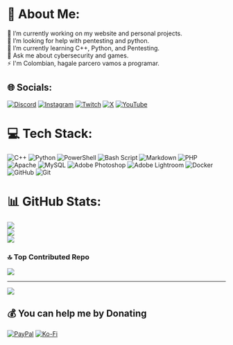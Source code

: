 # 💫 About Me:
🔭 I’m currently working on my website and personal projects.<br>🤝 I’m looking for help with pentesting and python.<br>🌱 I’m currently learning C++, Python, and Pentesting.<br>💬 Ask me about cybersecurity and games.<br>⚡ I'm Colombian, hagale parcero vamos a programar.


## 🌐 Socials:
[![Discord](https://img.shields.io/badge/Discord-%237289DA.svg?logo=discord&logoColor=white)](https://discord.gg/DTjstvYGwJ) [![Instagram](https://img.shields.io/badge/Instagram-%23E4405F.svg?logo=Instagram&logoColor=white)](https://instagram.com/viepaix_/) [![Twitch](https://img.shields.io/badge/Twitch-%239146FF.svg?logo=Twitch&logoColor=white)](https://www.twitch.tv/viepaix) [![X](https://img.shields.io/badge/X-black.svg?logo=X&logoColor=white)](https://x.com/_viepaix) [![YouTube](https://img.shields.io/badge/YouTube-%23FF0000.svg?logo=YouTube&logoColor=white)](https://www.youtube.com/@v1epaix) 

# 💻 Tech Stack:
![C++](https://img.shields.io/badge/c++-%2300599C.svg?style=for-the-badge&logo=c%2B%2B&logoColor=white) ![Python](https://img.shields.io/badge/python-3670A0?style=for-the-badge&logo=python&logoColor=ffdd54) ![PowerShell](https://img.shields.io/badge/PowerShell-%235391FE.svg?style=for-the-badge&logo=powershell&logoColor=white) ![Bash Script](https://img.shields.io/badge/bash_script-%23121011.svg?style=for-the-badge&logo=gnu-bash&logoColor=white) ![Markdown](https://img.shields.io/badge/markdown-%23000000.svg?style=for-the-badge&logo=markdown&logoColor=white) ![PHP](https://img.shields.io/badge/php-%23777BB4.svg?style=for-the-badge&logo=php&logoColor=white) ![Apache](https://img.shields.io/badge/apache-%23D42029.svg?style=for-the-badge&logo=apache&logoColor=white) ![MySQL](https://img.shields.io/badge/mysql-4479A1.svg?style=for-the-badge&logo=mysql&logoColor=white) ![Adobe Photoshop](https://img.shields.io/badge/adobe%20photoshop-%2331A8FF.svg?style=for-the-badge&logo=adobe%20photoshop&logoColor=white) ![Adobe Lightroom](https://img.shields.io/badge/Adobe%20Lightroom-31A8FF.svg?style=for-the-badge&logo=Adobe%20Lightroom&logoColor=white) ![Docker](https://img.shields.io/badge/docker-%230db7ed.svg?style=for-the-badge&logo=docker&logoColor=white) ![GitHub](https://img.shields.io/badge/github-%23121011.svg?style=for-the-badge&logo=github&logoColor=white) ![Git](https://img.shields.io/badge/git-%23F05033.svg?style=for-the-badge&logo=git&logoColor=white)
# 📊 GitHub Stats:
![](https://github-readme-stats.vercel.app/api?username=viepaix&theme=one_dark_pro&hide_border=false&include_all_commits=true&count_private=false)<br/>
![](https://github-readme-streak-stats.herokuapp.com/?user=viepaix&theme=one_dark_pro&hide_border=false)<br/>
![](https://github-readme-stats.vercel.app/api/top-langs/?username=viepaix&theme=one_dark_pro&hide_border=false&include_all_commits=true&count_private=false&layout=compact)

### 🔝 Top Contributed Repo
![](https://github-contributor-stats.vercel.app/api?username=viepaix&limit=5&theme=gruvbox&combine_all_yearly_contributions=true)

---
[![](https://visitcount.itsvg.in/api?id=viepaix&icon=5&color=7)](https://visitcount.itsvg.in)

  ## 💰 You can help me by Donating
  [![PayPal](https://img.shields.io/badge/PayPal-00457C?style=for-the-badge&logo=paypal&logoColor=white)](https://paypal.me/viepaix23) [![Ko-Fi](https://img.shields.io/badge/Ko--fi-F16061?style=for-the-badge&logo=ko-fi&logoColor=white)](https://ko-fi.com/viepaix) 
